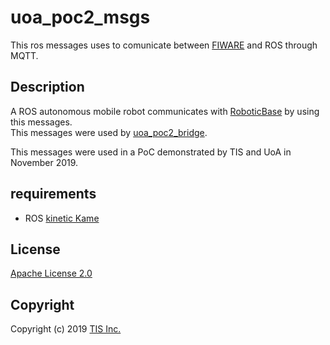 # uoa\_poc2\_msgs
This ros messages uses to comunicate between [FIWARE](https://www.fiware.org/) and ROS through MQTT.

## Description
A ROS autonomous mobile robot communicates with [RoboticBase](https://github.com/RoboticBase/) by using this messages.  
This messages were used by [uoa\_poc2\_bridge](https://github.com/RoboticBase/uoa_poc2_bridge).

This messages were used in a PoC demonstrated by TIS and UoA in November 2019.

## requirements
* ROS [kinetic Kame](http://wiki.ros.org/kinetic)

## License

[Apache License 2.0](/LICENSE)

## Copyright
Copyright (c) 2019 [TIS Inc.](https://www.tis.co.jp/)
